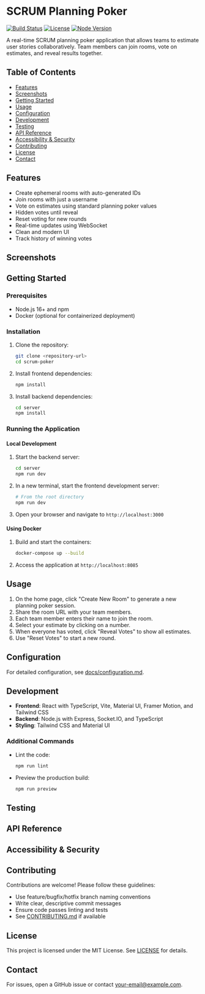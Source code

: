 # SCRUM Planning Poker

[![Build Status](#)](#) [![License](LICENSE)](LICENSE) [![Node Version](https://img.shields.io/badge/node-16%2B-brightgreen)](https://nodejs.org/)

A real-time SCRUM planning poker application that allows teams to estimate user stories collaboratively. Team members can join rooms, vote on estimates, and reveal results together.

## Table of Contents

- [Features](#features)
- [Screenshots](#screenshots)
- [Getting Started](#getting-started)
- [Usage](#usage)
- [Configuration](#configuration)
- [Development](#development)
- [Testing](#testing)
- [API Reference](#api-reference)
- [Accessibility & Security](#accessibility--security)
- [Contributing](#contributing)
- [License](#license)
- [Contact](#contact)

## Features

- Create ephemeral rooms with auto-generated IDs
- Join rooms with just a username
- Vote on estimates using standard planning poker values
- Hidden votes until reveal
- Reset voting for new rounds
- Real-time updates using WebSocket
- Clean and modern UI
- Track history of winning votes

## Screenshots

<!-- Add screenshots or GIFs here -->

## Getting Started

### Prerequisites

- Node.js 16+ and npm
- Docker (optional for containerized deployment)

### Installation

1. Clone the repository:

   ```bash
   git clone <repository-url>
   cd scrum-poker
   ```

2. Install frontend dependencies:

   ```bash
   npm install
   ```

3. Install backend dependencies:

   ```bash
   cd server
   npm install
   ```

### Running the Application

#### Local Development

1. Start the backend server:

   ```bash
   cd server
   npm run dev
   ```

2. In a new terminal, start the frontend development server:

   ```bash
   # From the root directory
   npm run dev
   ```

3. Open your browser and navigate to `http://localhost:3000`

#### Using Docker

1. Build and start the containers:

   ```bash
   docker-compose up --build
   ```

2. Access the application at `http://localhost:8085`

## Usage

1. On the home page, click "Create New Room" to generate a new planning poker session.
2. Share the room URL with your team members.
3. Each team member enters their name to join the room.
4. Select your estimate by clicking on a number.
5. When everyone has voted, click "Reveal Votes" to show all estimates.
6. Use "Reset Votes" to start a new round.

## Configuration

For detailed configuration, see [docs/configuration.md](docs/configuration.md).

## Development

- **Frontend**: React with TypeScript, Vite, Material UI, Framer Motion, and Tailwind CSS
- **Backend**: Node.js with Express, Socket.IO, and TypeScript
- **Styling**: Tailwind CSS and Material UI

### Additional Commands

- Lint the code:

  ```bash
  npm run lint
  ```

- Preview the production build:

  ```bash
  npm run preview
  ```

## Testing

<!-- Add instructions for running tests, or note if not implemented -->

## API Reference

<!-- Briefly describe backend endpoints, or link to API docs -->

## Accessibility & Security

<!-- Note accessibility features and security best practices -->

## Contributing

Contributions are welcome! Please follow these guidelines:

- Use feature/bugfix/hotfix branch naming conventions
- Write clear, descriptive commit messages
- Ensure code passes linting and tests
- See [CONTRIBUTING.md](CONTRIBUTING.md) if available

## License

This project is licensed under the MIT License. See [LICENSE](LICENSE) for details.

## Contact

For issues, open a GitHub issue or contact [your-email@example.com](mailto:your-email@example.com).
